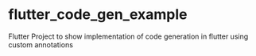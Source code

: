 # flutter_code_gen_example
Flutter Project to show implementation of code generation in flutter using custom annotations
